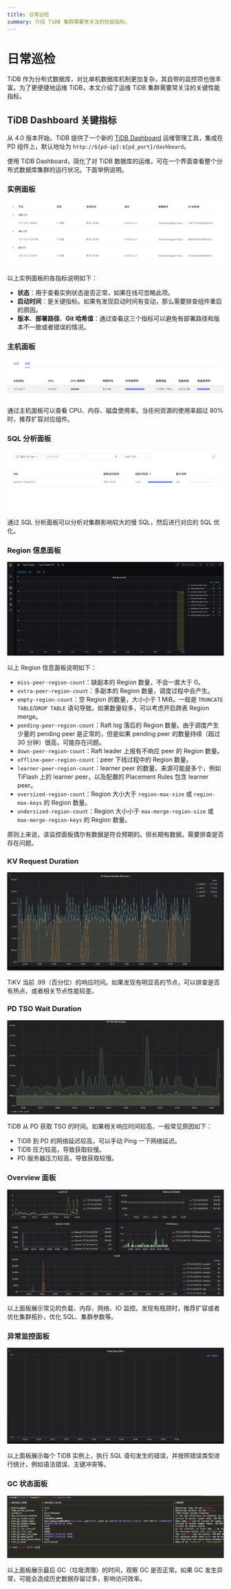 ```yaml
---
title: 日常巡检
summary: 介绍 TiDB 集群需要常关注的性能指标。
---
```


# 日常巡检

TiDB 作为分布式数据库，对比单机数据库机制更加复杂，其自带的监控项也很丰富。为了更便捷地运维 TiDB，本文介绍了运维 TiDB 集群需要常关注的关键性能指标。

## TiDB Dashboard 关键指标

从 4.0 版本开始，TiDB 提供了一个新的 [TiDB Dashboard](/dashboard/dashboard-intro.md) 运维管理工具，集成在 PD 组件上，默认地址为 `http://${pd-ip}:${pd_port}/dashboard`。

使用 TiDB Dashboard，简化了对 TiDB 数据库的运维，可在一个界面查看整个分布式数据库集群的运行状况。下面举例说明。

### 实例面板

![实例面板](/media/instance-status-panel.png)

以上实例面板的各指标说明如下：

+ **状态**：用于查看实例状态是否正常，如果在线可忽略此项。
+ **启动时间**：是关键指标。如果有发现启动时间有变动，那么需要排查组件重启的原因。
+ **版本**、**部署路径**、**Git 哈希值**：通过查看这三个指标可以避免有部署路径和版本不一致或者错误的情况。

### 主机面板

![主机面板](/media/host-panel.png)

通过主机面板可以查看 CPU、内存、磁盘使用率。当任何资源的使用率超过 80% 时，推荐扩容对应组件。

### SQL 分析面板

![SQL 分析面板](/media/sql-analysis-panel.png)

通过 SQL 分析面板可以分析对集群影响较大的慢 SQL，然后进行对应的 SQL 优化。

### Region 信息面板

![Region 信息面板](/media/region-panel.png)

以上 Region 信息面板说明如下：

+ `miss-peer-region-count`：缺副本的 Region 数量，不会一直大于 0。
+ `extra-peer-region-count`：多副本的 Region 数量，调度过程中会产生。
+ `empty-region-count`：空 Region 的数量，大小小于 1 MiB。一般是 `TRUNCATE TABLE`/`DROP TABLE` 语句导致。如果数量较多，可以考虑开启跨表 Region merge。
+ `pending-peer-region-count`：Raft log 落后的 Region 数量。由于调度产生少量的 pending peer 是正常的，但是如果 pending peer 的数量持续（超过 30 分钟）很高，可能存在问题。
+ `down-peer-region-count`：Raft leader 上报有不响应 peer 的 Region 数量。
+ `offline-peer-region-count`：peer 下线过程中的 Region 数量。
+ `learner-peer-region-count`：learner peer 的数量。来源可能是多个，例如 TiFlash 上的 learner peer，以及配置的 Placement Rules 包含 learner peer。
+ `oversized-region-count`：Region 大小大于 `region-max-size` 或 `region-max-keys` 的 Region 数量。
+ `undersized-region-count`：Region 大小小于 `max-merge-region-size` 或 `max-merge-region-keys` 的 Region 数量。

原则上来说，该监控面板偶尔有数据是符合预期的。但长期有数据，需要排查是否存在问题。

### KV Request Duration

![TiKV 相应时间](/media/kv-duration-panel.png)

TiKV 当前 .99（百分位）的响应时间。如果发现有明显高的节点，可以排查是否有热点，或者相关节点性能较差。

### PD TSO Wait Duration

![TiDB 从 PD 获取 TSO 的时间](/media/pd-duration-panel.png)

TiDB 从 PD 获取 TSO 的时间。如果相关响应时间较高，一般常见原因如下：

+ TiDB 到 PD 的网络延迟较高，可以手动 Ping 一下网络延迟。
+ TiDB 压力较高，导致获取较慢。
+ PD 服务器压力较高，导致获取较慢。

### Overview 面板

![Overview 面板](/media/overview-panel.png)

以上面板展示常见的负载、内存、网络、IO 监控。发现有瓶颈时，推荐扩容或者优化集群拓扑，优化 SQL、集群参数等。

### 异常监控面板

![异常监控面板](/media/failed-query-panel.png)

以上面板展示每个 TiDB 实例上，执行 SQL 语句发生的错误，并按照错误类型进行统计，例如语法错误、主键冲突等。

### GC 状态面板

![GC 状态面板](/media/garbage-collation-panel.png)

以上面板展示最后 GC（垃圾清理）的时间，观察 GC 是否正常。如果 GC 发生异常，可能会造成历史数据存留过多，影响访问效率。
